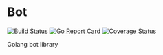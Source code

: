 # Bot
[![Build Status](https://travis-ci.org/skbkontur/bot.svg?branch=master)](https://travis-ci.org/skbkontur/bot)
[![Go Report Card](https://goreportcard.com/badge/github.com/skbkontur/bot)](https://goreportcard.com/report/github.com/skbkontur/bot)
[![Coverage Status](https://coveralls.io/repos/github/skbkontur/bot/badge.svg?branch=master)](https://coveralls.io/github/skbkontur/bot?branch=master)

Golang bot library

